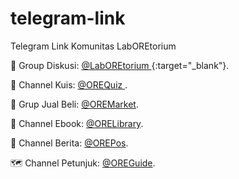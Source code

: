 # telegram-link
Telegram Link Komunitas LabOREtorium

👥 Group Diskusi: [ @LabOREtorium ](https://t.me/laboretorium){:target="_blank"}.

🧩 Channel Kuis: [ @OREQuiz ](https://t.me/orequiz).

🛒 Grup Jual Beli: [ @OREMarket](https://t.me/oremarket).

📘 Channel Ebook: [@ORELibrary](https://t.me/orelibrary).

📰 Channel Berita: [@OREPos](https://t.me/OREPos).

🗺 Channel Petunjuk: [@OREGuide](https://t.me/OREGuide).



